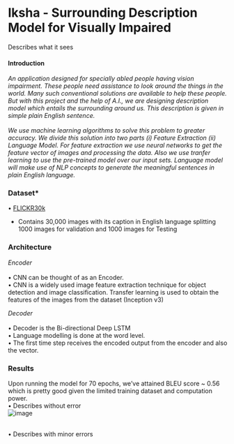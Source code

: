 # Iksha - Surrounding Description Model for Visually Impaired
Describes what it sees </br>
#### Introduction </br>
*An application designed for specially abled people having vision
impairment. These people need assistance to look around the things in the world.
Many such conventional solutions are available to help these people. But with this
project and the help of A.I., we are designing description model which entails the
surrounding around us. This description is given in simple plain English sentence.</br></br>
We use machine learning algorithms to solve this problem to greater accuracy.
We divide this solution into two parts (i) Feature Extraction (ii) Language Model.
For feature extraction we use neural networks to get the feature vector of images and
processing the data. Also we use tranfer learning to use the pre-trained model over
our input sets. Language model will make use of NLP concepts to generate the
meaningful sentences in plain English language.*

### Dataset*
• [FLICKR30k](http://shannon.cs.illinois.edu/DenotationGraph/)
 - Contains 30,000 images with its caption in English language splitting 1000 images for validation and 1000 images for Testing

### Architecture
*Encoder* </br></br>
  • CNN can be thought of as an Encoder. </br>
  •  CNN is a widely used image feature extraction technique for object detection and image classification. Transfer learning is used to obtain the features of the images from       the       dataset (Inception v3)</br>

*Decoder* </br></br>
• Decoder is the Bi-directional Deep LSTM </br>
• Language modelling is done at the word level. </br>
• The first time step receives the encoded output from the encoder and also the <START> vector.
  
 ### Results
 
 Upon running the model for 70 epochs, we’ve attained BLEU score ~ 0.56 which is pretty good given the limited training dataset and computation power. </br>
• Describes without error </br>
  ![image](https://user-images.githubusercontent.com/24832637/97819663-e76b3b00-1c5e-11eb-820f-b4484a31102a.png)

</br>
• Describes with minor errors </br>



  
  
  
  






